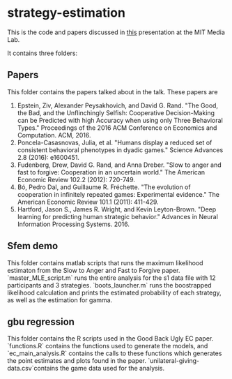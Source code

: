 # strategy-estimation
This is the code and papers discussed in <a href="https://docs.google.com/presentation/d/1GLaxG6KUtdUi_56IFJfmO3W3cUM07x2dODMa8mg4Nvo/edit?usp=sharing">this</a> presentation at the MIT Media Lab. 

It contains three folders:

<h2>Papers</h2>
This folder contains the papers talked about in the talk. These papers are 
<ol>
<li>Epstein, Ziv, Alexander Peysakhovich, and David G. Rand. "The Good, the Bad, and the Unflinchingly Selfish: Cooperative Decision-Making can be Predicted with high Accuracy when using only Three Behavioral Types." Proceedings of the 2016 ACM Conference on Economics and Computation. ACM, 2016.
</li>
<li>Poncela-Casasnovas, Julia, et al. "Humans display a reduced set of consistent behavioral phenotypes in dyadic games." Science Advances 2.8 (2016): e1600451.
</li>
<li>Fudenberg, Drew, David G. Rand, and Anna Dreber. "Slow to anger and fast to forgive: Cooperation in an uncertain world." The American Economic Review 102.2 (2012): 720-749.</li>
<li>Bó, Pedro Dal, and Guillaume R. Fréchette. "The evolution of cooperation in infinitely repeated games: Experimental evidence." The American Economic Review 101.1 (2011): 411-429.</li>
<li>
Hartford, Jason S., James R. Wright, and Kevin Leyton-Brown. "Deep learning for predicting human strategic behavior." Advances in Neural Information Processing Systems. 2016.
</li>
</ol>

<h2>Sfem demo</h2>
This folder contains matlab scripts that runs the maximum likelihood estimaton from the Slow to Anger and Fast to Forgive paper. 
`master_MLE_script.m` runs the entire analysis for the s1 data file with 12 participants and 3 strategies. `boots_launcher.m` runs the boostrapped
likelihood calculation and prints the estimated probability of each strategy, as well as the estimation for gamma. 

<h2>gbu regression</h2>
This folder contains the R scripts used in the Good Back Ugly EC paper. `functions.R` contains the functions used to generate the models, and `ec_main_analysis.R` contains the calls to these functions which generates the point estimates and plots found in the paper. `unilateral-giving-data.csv`contains the game data used for the analysis. 


